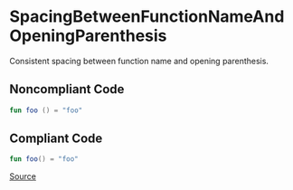 # SpacingBetweenFunctionNameAndOpeningParenthesis

Consistent spacing between function name and opening parenthesis.

## Noncompliant Code

```kotlin
fun foo () = "foo"
```
## Compliant Code

```kotlin
fun foo() = "foo"
```

[Source](https://detekt.dev/docs/rules/formatting#spacingbetweenfunctionnameandopeningparenthesis)
